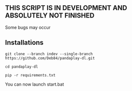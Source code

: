 ## THIS SCRIPT IS IN DEVELOPMENT AND ABSOLUTELY NOT FINISHED
Some bugs may occur


## Installations

```
git clone --branch indev --single-branch https://github.com/Deb84/pandaplay-dl.git
```
```
cd pandaplay-dl
```
```
pip -r requirements.txt
```
You can now launch start.bat

